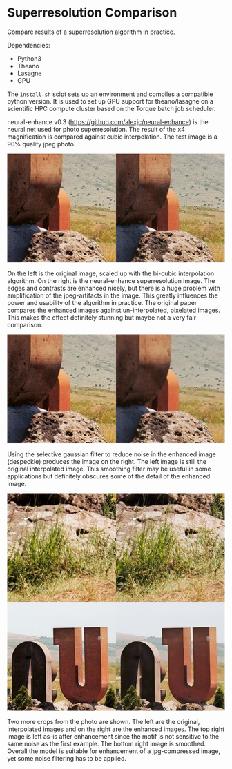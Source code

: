 # Superresolution Comparison

Compare results of a superresolution algorithm in practice.

Dependencies:
* Python3
* Theano
* Lasagne
* GPU

The `install.sh` scipt sets up an environment and compiles a compatible python version. It is used to set up GPU support for theano/lasagne on a scientific HPC compute cluster based on the Torque batch job scheduler.

neural-enhance v0.3 (https://github.com/alexjc/neural-enhance) is the neural net used for photo superresolution. The result of the x4 magnification is compared against cubic interpolation. The test image is a 90% quality jpeg photo.

!["image-crop-1"](crop1-compare.jpg?raw=true)

On the left is the original image, scaled up with the bi-cubic interpolation algorithm. On the right is the neural-enhance superresolution image.
The edges and contrasts are enhanced nicely, but there is a huge problem with amplification of the jpeg-artifacts in the image. This greatly influences the power and usability of the algorithm in practice. The original paper compares the enhanced images against un-interpolated, pixelated images. This makes the effect definitely stunning but maybe not a very fair comparison.

!["image-crop-1-smooth"](crop1-compare-smooth.jpg?raw=true)

Using the selective gaussian filter to reduce noise in the enhanced image (despeckle) produces the image on the right. The left image is still the original interpolated image. This smoothing filter may be useful in some applications but definitely obscures some of the detail of the enhanced image.

!["image-crop-2-3-smooth"](crop23-compare-smooth.jpg?raw=true)

Two more crops from the photo are shown. The left are the original, interpolated images and on the right are the enhanced images. The top right image is left as-is after enhancement since the motif is not sensitive to the same noise as the first example. The bottom right image is smoothed. Overall the model is suitable for enhancement of a jpg-compressed image, yet some noise filtering has to be applied.
